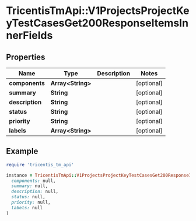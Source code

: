 # TricentisTmApi::V1ProjectsProjectKeyTestCasesGet200ResponseItemsInnerFields

## Properties

| Name | Type | Description | Notes |
| ---- | ---- | ----------- | ----- |
| **components** | **Array&lt;String&gt;** |  | [optional] |
| **summary** | **String** |  | [optional] |
| **description** | **String** |  | [optional] |
| **status** | **String** |  | [optional] |
| **priority** | **String** |  | [optional] |
| **labels** | **Array&lt;String&gt;** |  | [optional] |

## Example

```ruby
require 'tricentis_tm_api'

instance = TricentisTmApi::V1ProjectsProjectKeyTestCasesGet200ResponseItemsInnerFields.new(
  components: null,
  summary: null,
  description: null,
  status: null,
  priority: null,
  labels: null
)
```

